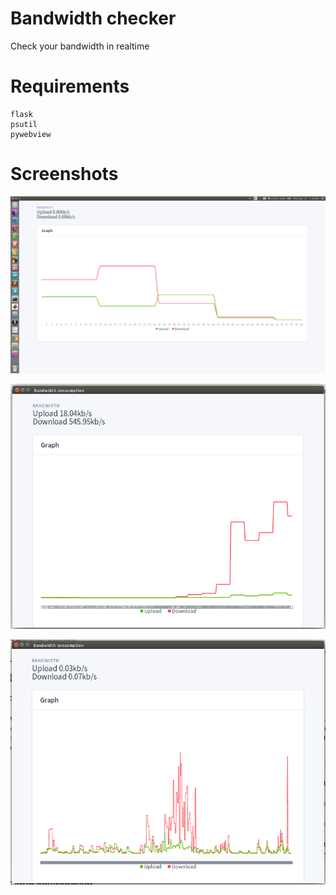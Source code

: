 # Bandwidth checker

Check your bandwidth in realtime

# Requirements
```
flask
psutil
pywebview
```

# Screenshots
!['img'](working.png)

!['img'](working2.png)

![img](working3.png)
